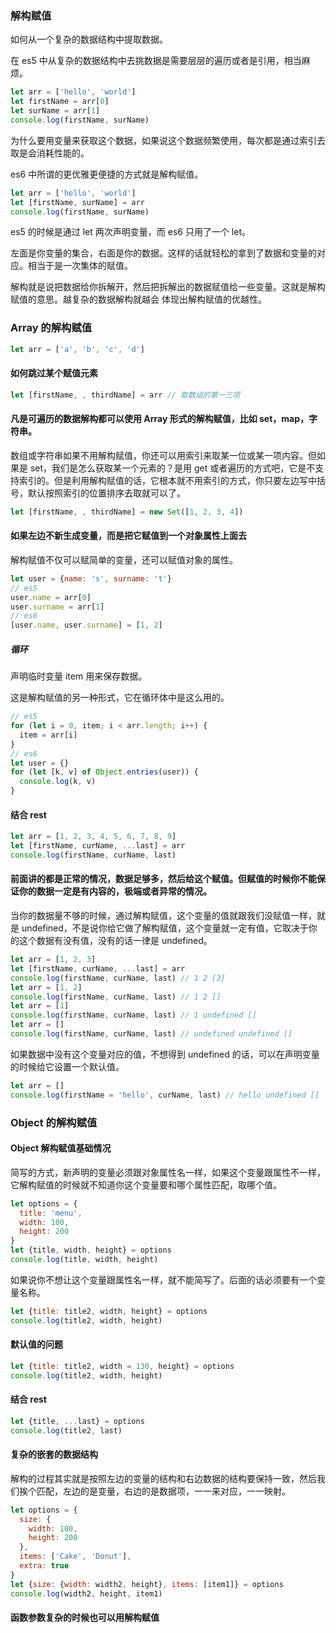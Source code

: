 ### 解构赋值

如何从一个复杂的数据结构中提取数据。

在 es5 中从复杂的数据结构中去挑数据是需要层层的遍历或者是引用，相当麻烦。

```js
let arr = ['hello', 'world']
let firstName = arr[0]
let surName = arr[1]
console.log(firstName, surName)
```

为什么要用变量来获取这个数据，如果说这个数据频繁使用，每次都是通过索引去取是会消耗性能的。

es6 中所谓的更优雅更便捷的方式就是解构赋值。

```js
let arr = ['hello', 'world']
let [firstName, surName] = arr
console.log(firstName, surName)
```

es5 的时候是通过 let 两次声明变量，而 es6 只用了一个 let。

左面是你变量的集合，右面是你的数据。这样的话就轻松的拿到了数据和变量的对应。相当于是一次集体的赋值。

解构就是说把数据给你拆解开，然后把拆解出的数据赋值给一些变量。这就是解构赋值的意思。越复杂的数据解构就越会
体现出解构赋值的优越性。



### Array 的解构赋值

```js
let arr = ['a', 'b', 'c', 'd']
```

#### 如何跳过某个赋值元素

```js
let [firstName, , thirdName] = arr // 取数组的第一三项 
```

#### 凡是可遍历的数据解构都可以使用 Array 形式的解构赋值，比如 set，map，字符串。

数组或字符串如果不用解构赋值，你还可以用索引来取某一位或某一项内容。但如果是 set，我们是怎么获取某一个元素的？是用 get 或者遍历的方式吧，它是不支持索引的。但是利用解构赋值的话，它根本就不用索引的方式，你只要左边写中括号，默认按照索引的位置排序去取就可以了。

```js
let [firstName, , thirdName] = new Set([1, 2, 3, 4])
```

#### 如果左边不新生成变量，而是把它赋值到一个对象属性上面去

解构赋值不仅可以赋简单的变量，还可以赋值对象的属性。

```js
let user = {name: 's', surname: 't'}
// es5
user.name = arr[0]
user.surname = arr[1]
// es6
[user.name, user.surname] = [1, 2]
```

##### 循环

声明临时变量 item 用来保存数据。

这是解构赋值的另一种形式，它在循环体中是这么用的。

```js
// es5
for (let i = 0, item; i < arr.length; i++) {
  item = arr[i]
}
// es6
let user = {}
for (let [k, v] of Object.entries(user)) {
  console.log(k, v)
}
```

#### 结合 rest

```js
let arr = [1, 2, 3, 4, 5, 6, 7, 8, 9]
let [firstName, curName, ...last] = arr
console.log(firstName, curName, last)
```

#### 前面讲的都是正常的情况，数据足够多，然后给这个赋值。但赋值的时候你不能保证你的数据一定是有内容的，极端或者异常的情况。

当你的数据量不够的时候，通过解构赋值，这个变量的值就跟我们没赋值一样，就是 undefined，不是说你给它做了解构赋值，这个变量就一定有值，它取决于你的这个数据有没有值，没有的话一律是 undefined。

```js
let arr = [1, 2, 3]
let [firstName, curName, ...last] = arr
console.log(firstName, curName, last) // 1 2 [3]
let arr = [1, 2]
console.log(firstName, curName, last) // 1 2 []
let arr = [1]
console.log(firstName, curName, last) // 1 undefined []
let arr = []
console.log(firstName, curName, last) // undefined undefined []
```

如果数据中没有这个变量对应的值，不想得到 undefined 的话，可以在声明变量的时候给它设置一个默认值。

```js
let arr = []
console.log(firstName = 'hello', curName, last) // hello undefined []
```



### Object 的解构赋值

#### Object 解构赋值基础情况

简写的方式，新声明的变量必须跟对象属性名一样，如果这个变量跟属性不一样，它解构赋值的时候就不知道你这个变量要和哪个属性匹配，取哪个值。

```js
let options = {
  title: 'menu',
  width: 100,
  height: 200
}
let {title, width, height} = options
console.log(title, width, height)
```

如果说你不想让这个变量跟属性名一样，就不能简写了。后面的话必须要有一个变量名称。

```js
let {title: title2, width, height} = options
console.log(title2, width, height)
```

#### 默认值的问题

```js
let {title: title2, width = 130, height} = options
console.log(title2, width, height)  
```

#### 结合 rest

```js
let {title, ...last} = options
console.log(title2, last)  
```

#### 复杂的嵌套的数据结构

解构的过程其实就是按照左边的变量的结构和右边数据的结构要保持一致，然后我们挨个匹配，左边的是变量，右边的是数据项，一一来对应，一一映射。

```js
let options = {
  size: {
    width: 100,
    height: 200
  },
  items: ['Cake', 'Donut'],
  extra: true
}
let {size: {width: width2, height}, items: [item1]} = options
console.log(width2, height, item1)  
```

#### 函数参数复杂的时候也可以用解构赋值